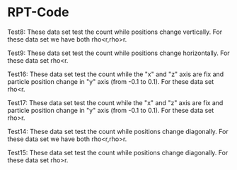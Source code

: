 # RPT-Code

Test8:
These data set test the count while positions change vertically. For these data set we have both rho<r,rho>r.

Test9:
These data set test the count while positions change horizontally. For these data set rho<r.

Test16:
These data set test the count while the "x" and "z" axis are fix and particle position change in "y" axis (from -0.1 to 0.1). For these data set rho<r.


Test17:
These data set test the count while the "x" and "z" axis are fix and particle position change in "y" axis (from -0.1 to 0.1). For these data set rho>r.

Test14:
These data set test the count while positions change diagonally. For these data set we have both rho<r,rho>r.

Test15:
These data set test the count while positions change diagonally. For these data set rho>r.
